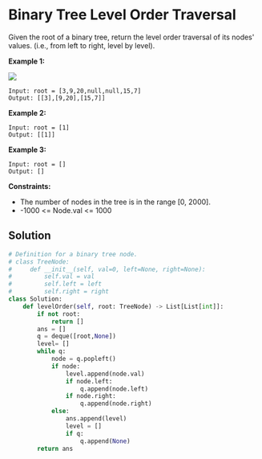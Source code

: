 <h1>Binary Tree Level Order Traversal</h1>

<p>
Given the root of a binary tree, return the level order traversal of its nodes' values. (i.e., from left to right, level by level).

</p>

<b>Example 1:</b>

<img src="https://assets.leetcode.com/uploads/2021/02/19/tree1.jpg">

    Input: root = [3,9,20,null,null,15,7]
    Output: [[3],[9,20],[15,7]]
    
<b>Example 2:</b>

    Input: root = [1]
    Output: [[1]]
    
<b>Example 3:</b>

    Input: root = []
    Output: []

<b>Constraints:</b>

- The number of nodes in the tree is in the range [0, 2000].
- -1000 <= Node.val <= 1000

<h2>Solution</h2>

```python
# Definition for a binary tree node.
# class TreeNode:
#     def __init__(self, val=0, left=None, right=None):
#         self.val = val
#         self.left = left
#         self.right = right
class Solution:
    def levelOrder(self, root: TreeNode) -> List[List[int]]:
        if not root:
            return []
        ans = []
        q = deque([root,None])
        level= []
        while q:
            node = q.popleft()
            if node:
                level.append(node.val)
                if node.left:
                    q.append(node.left)
                if node.right:
                    q.append(node.right)
            else:
                ans.append(level)
                level = []
                if q:
                    q.append(None)
        return ans
```
